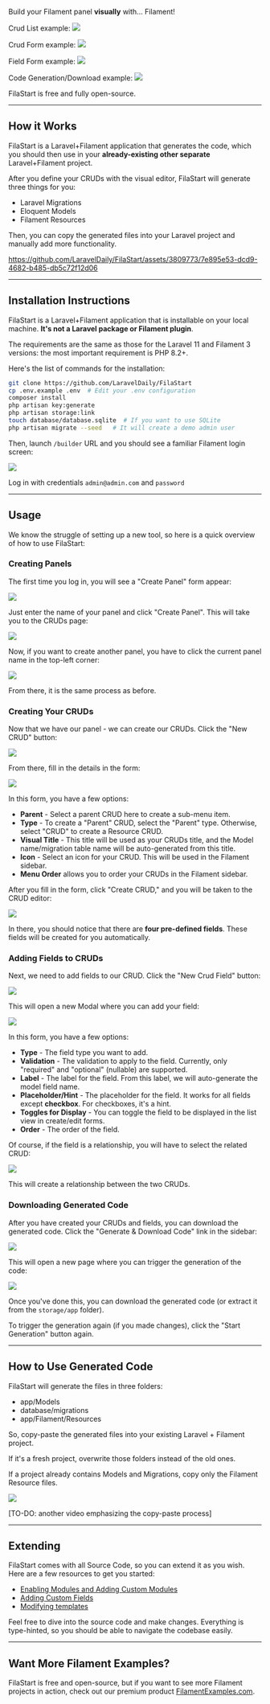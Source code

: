 Build your Filament panel **visually** with... Filament!

Crud List example:
![](./.readme/images/crudListExample.png)

Crud Form example:
![](./.readme/images/crudFormExample.png)

Field Form example:
![](./.readme/images/crudFieldFormExample.png)

Code Generation/Download example:
![](./.readme/images/codeDownloadExample.png)

FilaStart is free and fully open-source.

---

## How it Works

FilaStart is a Laravel+Filament application that generates the code, which you should then use in your **already-existing other separate** Laravel+Filament project.

After you define your CRUDs with the visual editor, FilaStart will generate three things for you:

- Laravel Migrations
- Eloquent Models
- Filament Resources

Then, you can copy the generated files into your Laravel project and manually add more functionality.


https://github.com/LaravelDaily/FilaStart/assets/3809773/7e895e53-dcd9-4682-b485-db5c72f12d06


---

## Installation Instructions

FilaStart is a Laravel+Filament application that is installable on your local machine. **It's not a Laravel package or Filament plugin**.

The requirements are the same as those for the Laravel 11 and Filament 3 versions: the most important requirement is PHP 8.2+.

Here's the list of commands for the installation:

```sh
git clone https://github.com/LaravelDaily/FilaStart
cp .env.example .env  # Edit your .env configuration
composer install
php artisan key:generate
php artisan storage:link
touch database/database.sqlite  # If you want to use SQLite
php artisan migrate --seed   # It will create a demo admin user
```

Then, launch `/builder` URL and you should see a familiar Filament login screen:

![](./.readme/images/loginScreen.png)

Log in with credentials `admin@admin.com` and `password`

---

## Usage

We know the struggle of setting up a new tool, so here is a quick overview of how to use FilaStart:

### Creating Panels

The first time you log in, you will see a "Create Panel" form appear:

![](./.readme/images/createPanelForm.png)

Just enter the name of your panel and click "Create Panel". This will take you to the CRUDs page:

![](./.readme/images/mainDashboard.png)

Now, if you want to create another panel, you have to click the current panel name in the top-left corner:

![](./.readme/images/panelDropdown.png)

From there, it is the same process as before.

### Creating Your CRUDs

Now that we have our panel - we can create our CRUDs. Click the "New CRUD" button:

![](./.readme/images/createCrudButton.png)

From there, fill in the details in the form:

![](./.readme/images/createCrudForm.png)

In this form, you have a few options:

- **Parent** - Select a parent CRUD here to create a sub-menu item.
- **Type** - To create a "Parent" CRUD, select the "Parent" type. Otherwise, select "CRUD" to create a Resource CRUD.
- **Visual Title** - This title will be used as your CRUDs title, and the Model name/migration table name will be auto-generated from this title.
- **Icon** - Select an icon for your CRUD. This will be used in the Filament sidebar.
- **Menu Order** allows you to order your CRUDs in the Filament sidebar.

After you fill in the form, click "Create CRUD," and you will be taken to the CRUD editor:

![](./.readme/images/crudEditor.png)

In there, you should notice that there are **four pre-defined fields**. These fields will be created for you automatically.

### Adding Fields to CRUDs

Next, we need to add fields to our CRUD. Click the "New Crud Field" button:

![](./.readme/images/newCrudFieldButton.png)

This will open a new Modal where you can add your field:

![](./.readme/images/newCrudFieldModal.png)

In this form, you have a few options:

- **Type** - The field type you want to add.
- **Validation** - The validation to apply to the field. Currently, only "required" and "optional" (nullable) are supported.
- **Label** - The label for the field. From this label, we will auto-generate the model field name.
- **Placeholder/Hint** - The placeholder for the field. It works for all fields except **checkbox**. For checkboxes, it's a hint.
- **Toggles for Display** - You can toggle the field to be displayed in the list view in create/edit forms.
- **Order** - The order of the field.

Of course, if the field is a relationship, you will have to select the related CRUD:

![](./.readme/images/relatedCrudField.png)

This will create a relationship between the two CRUDs.

### Downloading Generated Code

After you have created your CRUDs and fields, you can download the generated code. Click the "Generate & Download Code" link in the sidebar:

![](./.readme/images/generateDownloadCode.png)

This will open a new page where you can trigger the generation of the code:

![](./.readme/images/generateCodePage.png)

Once you've done this, you can download the generated code (or extract it from the `storage/app` folder).

To trigger the generation again (if you made changes), click the "Start Generation" button again.

---

## How to Use Generated Code

FilaStart will generate the files in three folders:

- app/Models
- database/migrations
- app/Filament/Resources

So, copy-paste the generated files into your existing Laravel + Filament project.

If it's a fresh project, overwrite those folders instead of the old ones.

If a project already contains Models and Migrations, copy only the Filament Resource files.

![](./.readme/images/exampleGraphOfFilesToCopy.png)

[TO-DO: another video emphasizing the copy-paste process]

---

## Extending

FilaStart comes with all Source Code, so you can extend it as you wish. Here are a few resources to get you started:

- [Enabling Modules and Adding Custom Modules](.readme/ModulesReadme.md)
- [Adding Custom Fields](.readme/CustomFields.md)
- [Modifying templates](.readme/ModifyingTemplates.md)

Feel free to dive into the source code and make changes. Everything is type-hinted, so you should be able to navigate the codebase easily.

---

## Want More Filament Examples?

FilaStart is free and open-source, but if you want to see more Filament projects in action, check out our premium product [FilamentExamples.com](https://filamentexamples.com).
